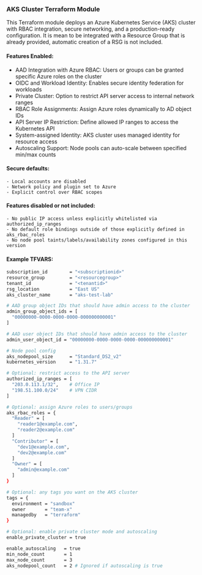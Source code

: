 ### AKS Cluster Terraform Module

This Terraform module deploys an Azure Kubernetes Service (AKS) cluster with RBAC integration, secure networking, and a production-ready configuration. It is mean to be integrated with a Resource Group that is already provided, automatic creation of a RSG is not included.

#### Features Enabled:
  - AAD Integration with Azure RBAC: Users or groups can be granted specific Azure roles on the cluster
  - OIDC and Workload Identity: Enables secure identity federation for workloads
  - Private Cluster: Option to restrict API server access to internal network ranges
  - RBAC Role Assignments: Assign Azure roles dynamically to AD object IDs
  - API Server IP Restriction: Define allowed IP ranges to access the Kubernetes API
  - System-assigned Identity: AKS cluster uses managed identity for resource access
  - Autoscaling Support: Node pools can auto-scale between specified min/max counts

#### Secure defaults:
    - Local accounts are disabled
    - Network policy and plugin set to Azure
    - Explicit control over RBAC scopes

#### Features disabled or not included:
    - No public IP access unless explicitly whitelisted via authorized_ip_ranges
    - No default role bindings outside of those explicitly defined in aks_rbac_roles
    - No node pool taints/labels/availability zones configured in this version

#### Example TFVARS:
```bash
subscription_id        = "<subscriptionid>"
resource_group         = "<resourcegroup>"
tenant_id              = "<tenantid>"
rsg_location           = "East US"
aks_cluster_name       = "aks-test-lab"

# AAD group object IDs that should have admin access to the cluster
admin_group_object_ids = [
  "00000000-0000-0000-0000-000000000001"
]

# AAD user object IDs that should have admin access to the cluster
admin_user_object_id = "00000000-0000-0000-0000-000000000001"

# Node pool config
aks_nodepool_size      = "Standard_DS2_v2"
kubernetes_version     = "1.31.7"

# Optional: restrict access to the API server
authorized_ip_ranges = [
  "203.0.113.1/32",    # Office IP
  "198.51.100.0/24"    # VPN CIDR
]

# Optional: assign Azure roles to users/groups
aks_rbac_roles = {
  "Reader" = [
    "reader1@example.com",
    "reader2@example.com"
  ]
  "Contributor" = [
    "dev1@example.com",
    "dev2@example.com"
  ]
  "Owner" = [
    "admin@example.com"
  ]
}

# Optional: any tags you want on the AKS cluster
tags = {
  environment = "sandbox"
  owner       = "team-x"
  managedby   = "terraform"
}

# Optional: enable private cluster mode and autoscaling
enable_private_cluster = true

enable_autoscaling   = true
min_node_count       = 1
max_node_count       = 3
aks_nodepool_count   = 2 # Ignored if autoscaling is true


```